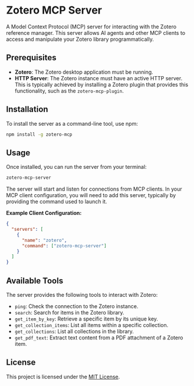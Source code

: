 # Zotero MCP Server

A Model Context Protocol (MCP) server for interacting with the Zotero reference manager. This server allows AI agents and other MCP clients to access and manipulate your Zotero library programmatically.

## Prerequisites

- **Zotero**: The Zotero desktop application must be running.
- **HTTP Server**: The Zotero instance must have an active HTTP server. This is typically achieved by installing a Zotero plugin that provides this functionality, such as the `zotero-mcp-plugin`.

## Installation

To install the server as a command-line tool, use npm:

```bash
npm install -g zotero-mcp
```

## Usage

Once installed, you can run the server from your terminal:

```bash
zotero-mcp-server
```

The server will start and listen for connections from MCP clients. In your MCP client configuration, you will need to add this server, typically by providing the command used to launch it.

**Example Client Configuration:**

```json
{
  "servers": [
    {
      "name": "zotero",
      "command": ["zotero-mcp-server"]
    }
  ]
}
```

## Available Tools

The server provides the following tools to interact with Zotero:

- `ping`: Check the connection to the Zotero instance.
- `search`: Search for items in the Zotero library.
- `get_item_by_key`: Retrieve a specific item by its unique key.
- `get_collection_items`: List all items within a specific collection.
- `get_collections`: List all collections in the library.
- `get_pdf_text`: Extract text content from a PDF attachment of a Zotero item.

## License

This project is licensed under the [MIT License](LICENSE).